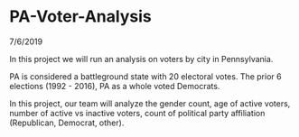 # PA-Voter-Analysis
7/6/2019

In this project we will run an analysis on voters by city in Pennsylvania. 

PA is considered a battleground state with 20 electoral votes. The prior 6 elections (1992 - 2016), PA as a whole voted Democrats.

In this project, our team will analyze the gender count, age of active voters, number of active vs inactive voters, count of political party affiliation (Republican, Democrat, other).

